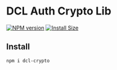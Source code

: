 # DCL Auth Crypto Lib

[![NPM version](https://badge.fury.io/js/dcl-crypto.svg)](https://npmjs.org/package/dcl-crypto@latest)
[![Install Size](https://packagephobia.now.sh/badge?p=dcl-crypto@latest)](https://packagephobia.now.sh/result?p=dcl-crypto@latest)

## Install

`npm i dcl-crypto`
